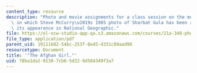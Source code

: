 ```yaml
---
content_type: resource
description: "Photo and movie assignments for a class session on the multiple contexts\
  \ in which Steve McCurry\u2019s 1985 photo of Sharbat Gula has been repurposed since\
  \ its appearance in National Geographic."
file: https://ol-ocw-studio-app-qa.s3.amazonaws.com/courses/21a-348-photography-and-truth-spring-2008/78ba1da291387cb65d229d584349f3a7_MIT21A_348S08_afghan.pdf
file_type: application/pdf
parent_uid: 19111682-54bc-253f-8e45-4331c89aad90
resourcetype: Document
title: '"The Afghan Girl."'
uid: 78ba1da2-9138-7cb6-5d22-9d584349f3a7
---
```

